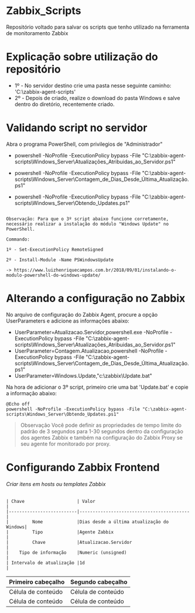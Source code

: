 # Zabbix_Scripts
 
Repositório voltado para salvar os scripts que tenho utilizado na ferramenta de monitoramento Zabbix

# Explicação sobre utilização do repositório

- 1º -  No servidor destino crie uma pasta nesse seguinte caminho: 'C:\zabbix-agent-scripts\'
- 2º -  Depois de criado, realize o download do pasta Windows e salve dentro do diretório, recentemente criado.

# Validando script no servidor

Abra o programa PowerShell, com privilegios de "Administrador"

 - powershell -NoProfile -ExecutionPolicy bypass -File "C:\zabbix-agent-scripts\Windows_Server\Atualizações_Atribuidas_ao_Servidor.ps1"
 
 - powershell -NoProfile -ExecutionPolicy bypass -File "C:\zabbix-agent-scripts\Windows_Server\Contagem_de_Dias_Desde_Última_Atualização.ps1"

 - powershell -NoProfile -ExecutionPolicy bypass -File "C:\zabbix-agent-scripts\Windows_Server\Obtendo_Updates.ps1"

~~~

Observação: Para que o 3º script abaixo funcione corretamente, necessário realizar a instalação do módulo "Windows Update" no PowerShell.

Commando: 

1º - Set-ExecutionPolicy RemoteSigned

2º - Install-Module -Name PSWindowsUpdate

-> https://www.luizhenriquecampos.com.br/2018/09/01/instalando-o-modulo-powershell-do-windows-update/

  ~~~

# Alterando a configuração no Zabbix

No arquivo de configuração do Zabbix Agent, procure a opção UserParameters e adicione as informações abaixo:

- UserParameter=Atualizacao.Servidor,powershell.exe -NoProfile -ExecutionPolicy bypass -File "C:\zabbix-agent-scripts\Windows_Server\Atualizações_Atribuidas_ao_Servidor.ps1"
- UserParameter=Contagem.Atualizacao,powershell -NoProfile -ExecutionPolicy bypass -File "C:\zabbix-agent-scripts\Windows_Server\Contagem_de_Dias_Desde_Última_Atualização.ps1"
- UserParameter=Windows.Update,"c:\zabbix\Update.bat"


Na hora de adicionar o 3º script, primeiro crie uma bat 'Update.bat' e copie a informação abaixo: 

```
@Echo off	
powershell -NoProfile -ExecutionPolicy bypass -File "C:\zabbix-agent-scripts\Windows_Server\Obtendo_Updates.ps1"
```

> Observação
Você pode definir as propriedades de tempo limite do padrão de 3 segundos para 1-30 segundos dentro da configuração dos agentes Zabbix e também na configuração do Zabbix Proxy se seu agente for monitorado por proxy.


# Configurando Zabbix Frontend

###### Criar itens em hosts ou templates Zabbix


    | Chave                    | Valor                                    |
    |--------------------------|------------------------------------------|
    |         Nome             |Dias desde a última atualização do Windows|
    |         Tipo             |Agente Zabbix                             |
    |         Chave            |Atualizacao.Servidor                      |
    |    Tipo de informação    |Numeric (unsigned)                        |
    | Intervalo de atualização |1d                                        | 

| Primeiro cabeçalho  |  Segundo cabeçalho  |
| ------------------- | ------------------- |
|  Célula de conteúdo |  Célula de conteúdo |
|  Célula de conteúdo |  Célula de conteúdo |   